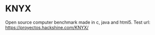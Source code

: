 # KNYX
Open source computer benchmark made in c, java and html5.
Test url: https://proyectos.hackshine.com/KNYX/
